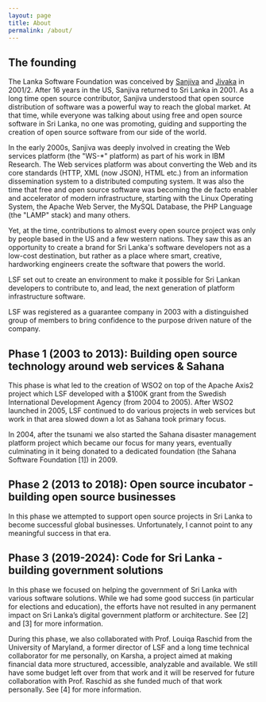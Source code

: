 ```yaml
---
layout: page
title: About
permalink: /about/
---
```


## The founding

The Lanka Software Foundation was conceived by <a href="/about/members#sanjiva">Sanjiva</a> and <a href="/about/members#jivaka">Jivaka</a> in 2001/2. After 16 years in the US, Sanjiva returned to Sri Lanka in 2001. As a long time open source contributor, Sanjiva understood that open source distribution of software was a powerful way to reach the global market. At that time, while everyone was talking about using free and open source software in Sri Lanka, no one was promoting, guiding and supporting the creation of open source software from our side of the world. 

In the early 2000s, Sanjiva was deeply involved in creating the Web services platform (the "WS-*" platform) as part of his work in IBM Research. The Web services platform was about converting the Web and its core standards (HTTP, XML (now JSON), HTML etc.) from an information dissemination system to a distributed computing system. It was also the time that free and open source software was becoming the de facto enabler and accelerator of modern infrastructure, starting with the Linux Operating System, the Apache Web Server, the MySQL Database, the PHP Language (the "LAMP" stack) and many others.

Yet, at the time, contributions to almost every open source project was only by people based in the US and a few western nations. They saw this as an opportunity to create a brand for Sri Lanka's software developers not as a low-cost destination, but rather as a place where smart, creative, hardworking engineers create the software that powers the world.

LSF set out to create an environment to make it possible for Sri Lankan developers to contribute to, and lead, the next generation of platform infrastructure software.

LSF was registered as a guarantee company in 2003 with a distinguished group of members to bring confidence to the purpose driven nature of the company. 


## Phase 1 (2003 to 2013): Building open source technology around web services & Sahana
This phase is what led to the creation of WSO2 on top of the Apache Axis2 project which LSF developed with a $100K grant from the Swedish International Development Agency (from 2004 to 2005). After WSO2 launched in 2005, LSF continued to do various projects in web services but work in that area slowed down a lot as Sahana took primary focus.


In 2004, after the tsunami we also started the Sahana disaster management platform project which became our focus for many years, eventually culminating in it being donated to a dedicated foundation (the Sahana Software Foundation [1]) in 2009. 

## Phase 2 (2013 to 2018): Open source incubator - building open source businesses

In this phase we attempted to support open source projects in Sri Lanka to become successful global businesses. Unfortunately, I cannot point to any meaningful success in that era.

## Phase 3 (2019-2024): Code for Sri Lanka - building government solutions

In this phase we focused on helping the government of Sri Lanka with various software solutions. While we had some good success (in particular for elections and education), the efforts have not resulted in any permanent impact on Sri Lanka’s digital government platform or architecture. See [2] and [3] for more information.

During this phase, we also collaborated with Prof. Louiqa Raschid from the University of Maryland, a former director of LSF and a long time technical collaborator for me personally, on Karsha, a project aimed at making financial data more structured, accessible, analyzable and available. We still have some budget left over from that work and it will be reserved for future collaboration with Prof. Raschid as she funded much of that work personally. See [4] for more information.



